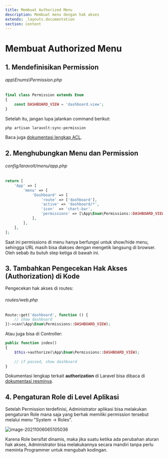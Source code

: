 ```yaml
---
title: Membuat Authorized Menu
description: Membuat menu dengan hak akses
extends: _layouts.documentation
section: content
---
```


# Membuat Authorized Menu

## 1. Mendefinisikan Permission

###### app\Enums\Permission.php

```php
final class Permission extends Enum
{
    const DASHBOARD_VIEW = 'dashboard.view';
}

```

Setelah itu, jangan lupa jalankan command berikut:

```bash
php artisan laravolt:sync-permission
```

Baca juga [dokumentasi lengkap ACL](https://laravolt.dev/docs/v5/acl/).

## 2. Menghubungkan Menu dan Permission

###### config/laravolt/menu/app.php
```php
return [
    'App' => [
        'menu' => [
            'Dashboard' => [
                'route' => ['dashboard'],
                'active' => 'dashboard/*',
                'icon'  => 'chart-bar',
                'permissions' => [\App\Enum\Permissions::DASHBOARD_VIEW],
            ],
        ],
    ],
];
```

Saat ini permissions di menu hanya berfungsi untuk show/hide menu, sehingga URL masih bisa diakses dengan mengetik langsung di browser. Oleh sebab itu butuh step ketiga di bawah ini.

## 3. Tambahkan Pengecekan Hak Akses (Authorization) di Kode

Pengecekan hak akses di routes:
###### routes/web.php

```php
Route::get('dashboard', function () {
    // show dashboard
})->can(\App\Enum\Permissions::DASHBOARD_VIEW);
```

Atau juga bisa di Controller:

```php
public function index()
{
    $this->authorize(\App\Enum\Permissions::DASHBOARD_VIEW);
    
    // if passed, show dashboard
}
```

Dokumentasi lengkap terkait **authorization** di Laravel bisa dibaca di [dokumentasi resminya](https://laravel.com/docs/master/authorization).

## 4. Pengaturan Role di Level Aplikasi

Setelah Permission terdefinisi, Administrator aplikasi bisa melakukan pengaturan Role mana saja yang berhak
memiliki permission tersebut melalui menu "System -> Roles".

![image-20211006065105036](https://cdn.statically.io/gh/laravolt/storage/master/2021/10/image-20211006065105036-LkFi8U.png)

Karena Role bersifat dinamis, maka jika suatu ketika ada perubahan aturan hak akses, Administrator bisa melakukannya
secara mandiri tanpa perlu meminta Programmer untuk mengubah kodingan.


